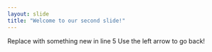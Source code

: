 ```yaml
---
layout: slide
title: "Welcome to our second slide!"
---
```

Replace with something new in line 5
Use the left arrow to go back!

